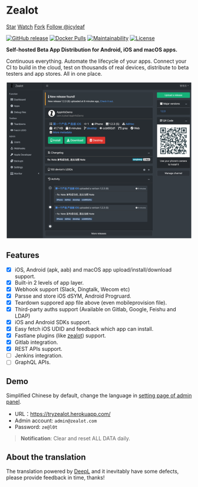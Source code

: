 # Zealot

<a class="github-button" href="https://github.com/tryzealot/zealot" data-icon="octicon-star" data-size="large" data-show-count="true" aria-label="Star tryzealot/zealot on GitHub">Star</a>
<a class="github-button" href="https://github.com/tryzealot/zealot/subscription" data-icon="octicon-eye" data-size="large" data-show-count="true" aria-label="Watch tryzealot/zealot on GitHub">Watch</a>
<a class="github-button" href="https://github.com/tryzealot/zealot/fork" data-icon="octicon-repo-forked" data-size="large" data-show-count="true" aria-label="Fork tryzealot/zealot on GitHub">Fork</a>
<a class="github-button" href="https://github.com/icyleaf" data-size="large" data-show-count="true" aria-label="Follow @icyleaf on GitHub">Follow @icyleaf</a>

[![GitHub release](https://img.shields.io/github/v/release/tryzealot/zealot?include_prereleases)](https://github.com/tryzealot/zealot/releases)
[![Docker Pulls](https://img.shields.io/docker/pulls/tryzealot/zealot.svg)](https://hub.docker.com/r/tryzealot/zealot/)
[![Maintainability](https://codeclimate.com/github/tryzealot/zealot/badges/gpa.svg)](https://codeclimate.com/github/tryzealot/zealot)
[![License](https://img.shields.io/github/license/tryzealot/zealot)](https://github.com/tryzealot/zealot/blob/develop/LICENSE)

**Self-hosted Beta App Distribution for Android, iOS and macOS apps.**

Continuous everything. Automate the lifecycle of your apps. Connect your CI to build in the cloud, test on thousands of real devices, distribute to beta testers and app stores. All in one place.

![Zealot Dashboard](../_media/en/showcase.png)

## Features

- [x] iOS, Android (apk, aab) and macOS app upload/install/download support.
- [x] Built-in 2 levels of app layer.
- [x] Webhook support (Slack, Dingtalk, Wecom etc)
- [x] Parsse and store iOS dSYM, Android Progruard.
- [x] Teardown suppored app file above (even mobileprovision file).
- [x] Third-party auths support (Available on Gitlab, Google, Feishu and LDAP)
- [x] iOS and Android SDKs support.
- [x] Easy fetch iOS UDID and feedback which app can install.
- [x] Fastlane plugins (like [zealot](https://github.com/tryzealot/fastlane-plugin-zealot)) support.
- [x] Gitlab integration.
- [x] REST APIs support.
- [ ] Jenkins integration.
- [ ] GraphQL APIs.

## Demo

Simplified Chinese by default, change the language in [setting page of admin panel](en/screenshot.md#setting-page).

- URL：https://tryzealot.herokuapp.com/
- Admin account: `admin@zealot.com`
- Password: `ze@l0t`

> **Notification**: Clear and reset ALL DATA daily.

## About the translation

The translation powered by [DeepL](https://www.deepl.com/translator) and it inevitably have some defects, please provide feedback in time, thanks!
